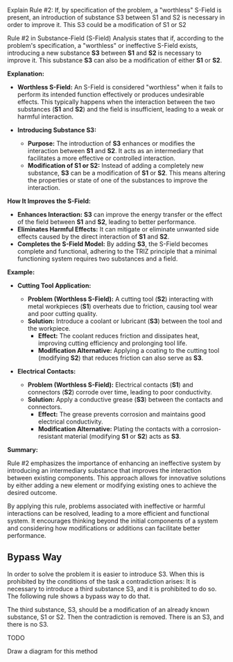 Explain Rule #2: If, by specification of the problem, a "worthless" S-Field is present, an introduction of substance S3 between S1 and S2 is necessary in order to improve it. This S3 could be a modification of S1 or S2

Rule #2 in Substance-Field (S-Field) Analysis states that if, according to the problem's specification, a "worthless" or ineffective S-Field exists, introducing a new substance **S3** between **S1** and **S2** is necessary to improve it. This substance **S3** can also be a modification of either **S1** or **S2**.

**Explanation:**

- **Worthless S-Field:** An S-Field is considered "worthless" when it fails to perform its intended function effectively or produces undesirable effects. This typically happens when the interaction between the two substances (**S1** and **S2**) and the field is insufficient, leading to a weak or harmful interaction.

- **Introducing Substance S3:**
  - **Purpose:** The introduction of **S3** enhances or modifies the interaction between **S1** and **S2**. It acts as an intermediary that facilitates a more effective or controlled interaction.
  - **Modification of S1 or S2:** Instead of adding a completely new substance, **S3** can be a modification of **S1** or **S2**. This means altering the properties or state of one of the substances to improve the interaction.

**How It Improves the S-Field:**

- **Enhances Interaction:** **S3** can improve the energy transfer or the effect of the field between **S1** and **S2**, leading to better performance.
- **Eliminates Harmful Effects:** It can mitigate or eliminate unwanted side effects caused by the direct interaction of **S1** and **S2**.
- **Completes the S-Field Model:** By adding **S3**, the S-Field becomes complete and functional, adhering to the TRIZ principle that a minimal functioning system requires two substances and a field.

**Example:**

- **Cutting Tool Application:**
  - **Problem (Worthless S-Field):** A cutting tool (**S2**) interacting with metal workpieces (**S1**) overheats due to friction, causing tool wear and poor cutting quality.
  - **Solution:** Introduce a coolant or lubricant (**S3**) between the tool and the workpiece.
    - **Effect:** The coolant reduces friction and dissipates heat, improving cutting efficiency and prolonging tool life.
    - **Modification Alternative:** Applying a coating to the cutting tool (modifying **S2**) that reduces friction can also serve as **S3**.

- **Electrical Contacts:**
  - **Problem (Worthless S-Field):** Electrical contacts (**S1**) and connectors (**S2**) corrode over time, leading to poor conductivity.
  - **Solution:** Apply a conductive grease (**S3**) between the contacts and connectors.
    - **Effect:** The grease prevents corrosion and maintains good electrical conductivity.
    - **Modification Alternative:** Plating the contacts with a corrosion-resistant material (modifying **S1** or **S2**) acts as **S3**.

**Summary:**

Rule #2 emphasizes the importance of enhancing an ineffective system by introducing an intermediary substance that improves the interaction between existing components. This approach allows for innovative solutions by either adding a new element or modifying existing ones to achieve the desired outcome.

By applying this rule, problems associated with ineffective or harmful interactions can be resolved, leading to a more efficient and functional system. It encourages thinking beyond the initial components of a system and considering how modifications or additions can facilitate better performance.

## Bypass Way

In order to solve the problem it is easier to introduce S3. When this is prohibited by the conditions of the task a contradiction arises: It is necessary to introduce a third substance S3, and it is prohibited to do so. The following rule shows a bypass way to do that.

The third substance, S3, should be a modification of an already known substance, S1 or S2. Then the contradiction is removed. There is an S3, and there is no S3.

TODO

Draw a diagram for this method
